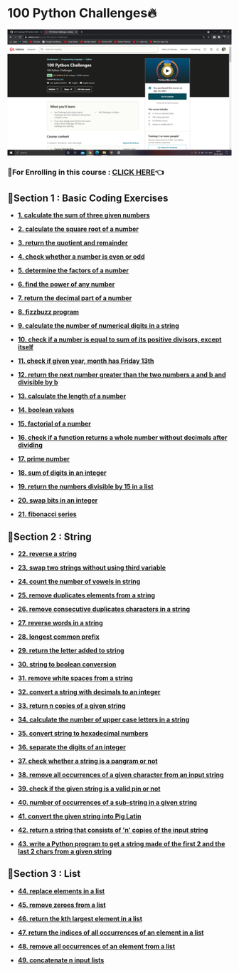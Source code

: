 # 100 Python Challenges🔥

<img src="https://github.com/kishanrajput23/Self-Learning/blob/main/100%20Python%20Challenge/100%20Python%20Challenges.png" alt="Udemy Course">

### 🔸For Enrolling in this course : [CLICK HERE](https://www.udemy.com/course/100-python-challenges/)👈

## 📌Section 1 : Basic Coding Exercises

- **[1. calculate the sum of three given numbers](https://github.com/kishanrajput23/Self-Learning/blob/main/100%20Python%20Challenge/Basic%20Coding%20Exercises/1.%20calculate%20the%20sum%20of%20three%20given%20numbers.py)**

- **[2. calculate the square root of a number](https://github.com/kishanrajput23/Self-Learning/blob/main/100%20Python%20Challenge/Basic%20Coding%20Exercises/2.%20calculate%20the%20square%20root%20of%20a%20number.py)**

- **[3. return the quotient and remainder](https://github.com/kishanrajput23/Self-Learning/blob/main/100%20Python%20Challenge/Basic%20Coding%20Exercises/3.%20return%20the%20quotient%20and%20remainder.py)**

- **[4. check whether a number is even or odd](https://github.com/kishanrajput23/Self-Learning/blob/main/100%20Python%20Challenge/Basic%20Coding%20Exercises/4.%20check%20whether%20a%20number%20is%20even%20or%20odd.py)**

- **[5. determine the factors of a number](https://github.com/kishanrajput23/Self-Learning/blob/main/100%20Python%20Challenge/Basic%20Coding%20Exercises/5.%20determine%20the%20factors%20of%20a%20number.py)**

- **[6. find the power of any number](https://github.com/kishanrajput23/Self-Learning/blob/main/100%20Python%20Challenge/Basic%20Coding%20Exercises/6.%20find%20the%20power%20of%20any%20number.py)**

- **[7. return the decimal part of a number](https://github.com/kishanrajput23/Self-Learning/blob/main/100%20Python%20Challenge/Basic%20Coding%20Exercises/7.%20return%20the%20decimal%20part%20of%20a%20number.py)**

- **[8. fizzbuzz program](https://github.com/kishanrajput23/Self-Learning/blob/main/100%20Python%20Challenge/Basic%20Coding%20Exercises/8.%20fizzbuzz%20program.py)**

- **[9. calculate the number of numerical digits in a string](https://github.com/kishanrajput23/Self-Learning/blob/main/100%20Python%20Challenge/Basic%20Coding%20Exercises/9.%20calculate%20the%20number%20of%20numerical%20digits%20in%20a%20string.py)**

- **[10. check if a number is equal to sum of its positive divisors, except itself](https://github.com/kishanrajput23/Self-Learning/blob/main/100%20Python%20Challenge/Basic%20Coding%20Exercises/10.%20check%20if%20a%20number%20is%20equal%20to%20sum%20of%20its%20positive%20divisors%2C%20except%20itself.py)**

- **[11. check if given year, month has Friday 13th](https://github.com/kishanrajput23/Self-Learning/blob/main/100%20Python%20Challenge/Basic%20Coding%20Exercises/11.%20check%20if%20given%20year%2C%20month%20has%20Friday%2013th.py)**


- **[12. return the next number greater than the two numbers a and b and divisible by b](https://github.com/kishanrajput23/Self-Learning/blob/main/100%20Python%20Challenge/Basic%20Coding%20Exercises/12.%20return%20the%20next%20number%20greater%20than%20the%20two%20numbers%20a%20and%20b%20and%20divisible%20by%20b.py)**

- **[13. calculate the length of a number](https://github.com/kishanrajput23/Self-Learning/blob/main/100%20Python%20Challenge/Basic%20Coding%20Exercises/13.%20calculate%20the%20length%20of%20a%20number.py)**

- **[14. boolean values](https://github.com/kishanrajput23/Self-Learning/blob/main/100%20Python%20Challenge/Basic%20Coding%20Exercises/14.%20boolean%20values.py)**

- **[15. factorial of a number](https://github.com/kishanrajput23/Self-Learning/blob/main/100%20Python%20Challenge/Basic%20Coding%20Exercises/15.%20factorial%20of%20a%20number.py)**

- **[16. check if a function returns a whole number without decimals after dividing](https://github.com/kishanrajput23/Self-Learning/blob/main/100%20Python%20Challenge/Basic%20Coding%20Exercises/16.%20check%20if%20a%20function%20returns%20a%20whole%20number%20without%20decimals%20after%20dividing.py)**

- **[17. prime number](https://github.com/kishanrajput23/Self-Learning/blob/main/100%20Python%20Challenge/Basic%20Coding%20Exercises/17.%20prime%20number.py)**

- **[18. sum of digits in an integer](https://github.com/kishanrajput23/Self-Learning/blob/main/100%20Python%20Challenge/Basic%20Coding%20Exercises/18.%20sum%20of%20digits%20in%20an%20integer.py)**

- **[19. return the numbers divisible by 15 in a list](https://github.com/kishanrajput23/Self-Learning/blob/main/100%20Python%20Challenge/Basic%20Coding%20Exercises/19.%20return%20the%20numbers%20divisible%20by%2015%20in%20a%20list.py)**

- **[20. swap bits in an integer](https://github.com/kishanrajput23/Self-Learning/blob/main/100%20Python%20Challenge/Basic%20Coding%20Exercises/20.%20swap%20bits%20in%20an%20integer.py)**

- **[21. fibonacci series](https://github.com/kishanrajput23/Self-Learning/blob/main/100%20Python%20Challenge/Basic%20Coding%20Exercises/21.%20fibonacci%20series.py)**

## 📌Section 2 : String

- **[22. reverse a string](https://github.com/kishanrajput23/Self-Learning/blob/main/100%20Python%20Challenge/String/22.%20reverse%20a%20string.py)**

- **[23. swap two strings without using third variable](https://github.com/kishanrajput23/Self-Learning/blob/main/100%20Python%20Challenge/String/23.%20swap%20two%20strings%20without%20using%20third%20variable.py)**

- **[24. count the number of vowels in string](https://github.com/kishanrajput23/Self-Learning/blob/main/100%20Python%20Challenge/String/24.%20count%20the%20number%20of%20vowels%20in%20string.py)**

- **[25. remove duplicates elements from a string](https://github.com/kishanrajput23/Self-Learning/blob/main/100%20Python%20Challenge/String/25.%20remove%20duplicates%20elements%20from%20a%20string.py)**

- **[26. remove consecutive duplicates characters in a string](https://github.com/kishanrajput23/Self-Learning/blob/main/100%20Python%20Challenge/String/26.%20remove%20consecutive%20duplicates%20characters%20in%20a%20string.py)**

- **[27. reverse words in a string](https://github.com/kishanrajput23/Self-Learning/blob/main/100%20Python%20Challenge/String/27.%20reverse%20words%20in%20a%20string.py)**

- **[28. longest common prefix](https://github.com/kishanrajput23/Self-Learning/blob/main/100%20Python%20Challenge/String/28.%20longest%20common%20prefix.py)**

- **[29. return the letter added to string](https://github.com/kishanrajput23/Self-Learning/blob/main/100%20Python%20Challenge/String/29.%20return%20the%20letter%20added%20to%20string.py)**

- **[30. string to boolean conversion](https://github.com/kishanrajput23/Self-Learning/blob/main/100%20Python%20Challenge/String/30.%20string%20to%20boolean%20conversion.py)**

- **[31. remove white spaces from a string](https://github.com/kishanrajput23/Self-Learning/blob/main/100%20Python%20Challenge/String/31.%20remove%20white%20spaces%20from%20a%20string.py)**

- **[32. convert a string with decimals to an integer](https://github.com/kishanrajput23/Self-Learning/blob/main/100%20Python%20Challenge/String/32.%20convert%20a%20string%20with%20decimals%20to%20an%20integer.py)**

- **[33. return n copies of a given string](https://github.com/kishanrajput23/Self-Learning/blob/main/100%20Python%20Challenge/String/33.%20return%20n%20copies%20of%20a%20given%20string.py)**

- **[34. calculate the number of upper case letters in a string](https://github.com/kishanrajput23/Self-Learning/blob/main/100%20Python%20Challenge/String/34.%20calculate%20the%20number%20of%20upper%20case%20letters%20in%20a%20string.py)**

- **[35. convert string to hexadecimal numbers](https://github.com/kishanrajput23/Self-Learning/blob/main/100%20Python%20Challenge/String/35.%20convert%20string%20to%20hexadecimal%20numbers.py)**

- **[36. separate the digits of an integer](https://github.com/kishanrajput23/Self-Learning/blob/main/100%20Python%20Challenge/String/36.%20separate%20the%20digits%20of%20an%20integer.py)**

- **[37. check whether a string is a pangram or not](https://github.com/kishanrajput23/Self-Learning/blob/main/100%20Python%20Challenge/String/37.%20check%20whether%20a%20string%20is%20a%20pangram%20or%20not.py)**

- **[38. remove all occurrences of a given character from an input string](https://github.com/kishanrajput23/Self-Learning/blob/main/100%20Python%20Challenge/String/38.%20remove%20all%20occurrences%20of%20a%20given%20character%20from%20an%20input%20string.py)**

- **[39. check if the given string is a valid pin or not](https://github.com/kishanrajput23/Self-Learning/blob/main/100%20Python%20Challenge/String/39.%20check%20if%20the%20given%20string%20is%20a%20valid%20pin%20or%20not.py)**

- **[40. number of occurrences of a sub-string in a given string](https://github.com/kishanrajput23/Self-Learning/blob/main/100%20Python%20Challenge/String/40.%20number%20of%20occurrences%20of%20a%20sub-string%20in%20a%20given%20string.py)**

- **[41. convert the given string into Pig Latin](https://github.com/kishanrajput23/Self-Learning/blob/main/100%20Python%20Challenge/String/41.%20convert%20the%20given%20string%20into%20Pig%20Latin.py)**

- **[42. return a string that consists of 'n' copies of the input string](https://github.com/kishanrajput23/Self-Learning/blob/main/100%20Python%20Challenge/String/42.%20return%20a%20string%20that%20consists%20of%20'n'%20copies%20of%20the%20input%20string.py)**

- **[43. write a Python program to get a string made of the first 2 and the last 2 chars from a given string](https://github.com/kishanrajput23/Self-Learning/blob/main/100%20Python%20Challenge/String/43.%20write%20a%20Python%20program%20to%20get%20a%20string%20made%20of%20the%20first%202%20and%20the%20last%202%20chars%20from%20a%20given%20string.py)**

## 📌Section 3 : List

- **[44. replace elements in a list](https://github.com/kishanrajput23/Self-Learning/blob/main/100%20Python%20Challenge/List/44.%20replace%20elements%20in%20a%20list.py)**

- **[45. remove zeroes from a list](https://github.com/kishanrajput23/Self-Learning/blob/main/100%20Python%20Challenge/List/45.%20remove%20zeroes%20from%20a%20list.py)**

- **[46. return the kth largest element in a list](https://github.com/kishanrajput23/Self-Learning/blob/main/100%20Python%20Challenge/List/46.%20return%20the%20kth%20largest%20element%20in%20a%20list.py)**

- **[47. return the indices of all occurrences of an element in a list](https://github.com/kishanrajput23/Self-Learning/blob/main/100%20Python%20Challenge/List/47.%20return%20the%20indices%20of%20all%20occurrences%20of%20an%20element%20in%20a%20list.py)**

- **[48. remove all occurrences of an element from a list](https://github.com/kishanrajput23/Self-Learning/blob/main/100%20Python%20Challenge/List/48.%20remove%20all%20occurrences%20of%20an%20element%20from%20a%20list.py)**

- **[49. concatenate n input lists](https://github.com/kishanrajput23/Self-Learning/blob/main/100%20Python%20Challenge/List/49.%20concatenate%20n%20input%20lists.py)**
